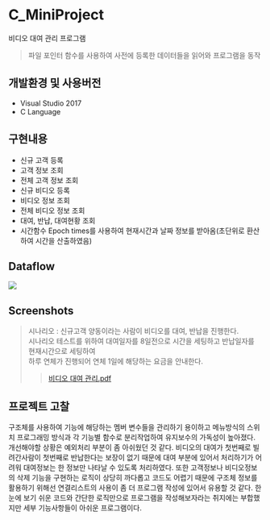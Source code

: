 # C_MiniProject
비디오 대여 관리 프로그램
> 파일 포인터 함수를 사용하여 사전에 등록한 데이터들을 읽어와 프로그램을 동작


## 개발환경 및 사용버전
- Visual Studio 2017
- C Language

## 구현내용
- 신규 고객 등록
- 고객 정보 조회
- 전체 고객 정보 조회
- 신규 비디오 등록
- 비디오 정보 조회
- 전체 비디오 정보 조회
- 대여, 반납, 대여현황 조회
- 시간함수 Epoch times를 사용하여 현재시간과 날짜 정보를 받아옴(초단위로 환산하여 시간을 산출하였음)

## Dataflow
<img src="https://user-images.githubusercontent.com/76413580/111266596-1c0bec00-866e-11eb-91ca-e15a5171377b.png"></image>

## Screenshots
> 시나리오 : 신규고객 양동이라는 사람이 비디오를 대여, 반납을 진행한다.  
시나리오 테스트를 위하여 대여일자를 8일전으로 시간을 세팅하고 반납일자를 현재시간으로 세팅하여     
하루 연체가 진행되어 연체 1일에 해당하는 요금을 안내한다. 
>>[비디오 대여 관리.pdf](https://github.com/imyanghw/C_MiniProject/files/6149102/default.pdf)

## 프로젝트 고찰
구조체를 사용하여 기능에 해당하는 멤버 변수들을 관리하기 용이하고 메뉴방식의 스위치 프로그래밍 방식과 각 기능별 함수로 분리작업하여 유지보수의 가독성이 높아졌다. 
개선해야할 상황은 예외처리 부분이 좀 아쉬웠던 것 같다.
비디오의 대여가 첫번째로 빌려간사람이 첫번째로 반납한다는 보장이 없기 때문에 대여 부분에 있어서 처리하기가 어려워 대여정보는
한 정보만 나타날 수 있도록 처리하였다. 또한 고객정보나 비디오정보의 삭제 기능을 구현하는 로직이 상당히 까다롭고 코드도 어렵기 때문에
구조체 정보를 활용하기 위해선 연결리스트의 사용이 좀 더 프로그램 작성에 있어서 유용할 것 같다.
한눈에 보기 쉬운 코드와 간단한 로직만으로 프로그램을 작성해보자라는 취지에는 부합했지만 세부 기능사항들이 아쉬운 프로그램이다.
